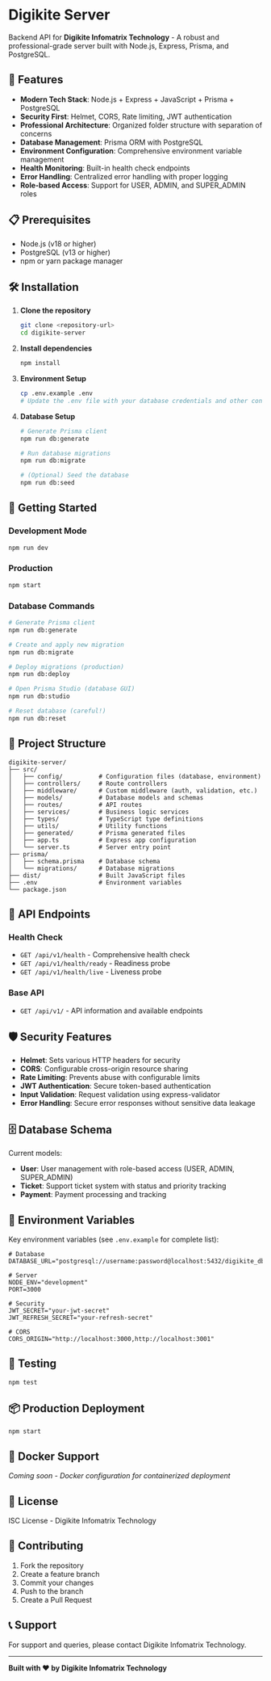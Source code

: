 # Digikite Server

Backend API for **Digikite Infomatrix Technology** - A robust and professional-grade server built with Node.js, Express, Prisma, and PostgreSQL.

## 🚀 Features

- **Modern Tech Stack**: Node.js + Express + JavaScript + Prisma + PostgreSQL
- **Security First**: Helmet, CORS, Rate limiting, JWT authentication
- **Professional Architecture**: Organized folder structure with separation of concerns
- **Database Management**: Prisma ORM with PostgreSQL
- **Environment Configuration**: Comprehensive environment variable management
- **Health Monitoring**: Built-in health check endpoints
- **Error Handling**: Centralized error handling with proper logging
- **Role-based Access**: Support for USER, ADMIN, and SUPER_ADMIN roles

## 📋 Prerequisites

- Node.js (v18 or higher)
- PostgreSQL (v13 or higher)
- npm or yarn package manager

## 🛠️ Installation

1. **Clone the repository**
   ```bash
   git clone <repository-url>
   cd digikite-server
   ```

2. **Install dependencies**
   ```bash
   npm install
   ```

3. **Environment Setup**
   ```bash
   cp .env.example .env
   # Update the .env file with your database credentials and other configurations
   ```

4. **Database Setup**
   ```bash
   # Generate Prisma client
   npm run db:generate

   # Run database migrations
   npm run db:migrate

   # (Optional) Seed the database
   npm run db:seed
   ```

## 🚀 Getting Started

### Development Mode
```bash
npm run dev
```

### Production
```bash
npm start
```

### Database Commands
```bash
# Generate Prisma client
npm run db:generate

# Create and apply new migration
npm run db:migrate

# Deploy migrations (production)
npm run db:deploy

# Open Prisma Studio (database GUI)
npm run db:studio

# Reset database (careful!)
npm run db:reset
```

## 📁 Project Structure

```
digikite-server/
├── src/
│   ├── config/          # Configuration files (database, environment)
│   ├── controllers/     # Route controllers
│   ├── middleware/      # Custom middleware (auth, validation, etc.)
│   ├── models/          # Database models and schemas
│   ├── routes/          # API routes
│   ├── services/        # Business logic services
│   ├── types/           # TypeScript type definitions
│   ├── utils/           # Utility functions
│   ├── generated/       # Prisma generated files
│   ├── app.ts           # Express app configuration
│   └── server.ts        # Server entry point
├── prisma/
│   ├── schema.prisma    # Database schema
│   └── migrations/      # Database migrations
├── dist/                # Built JavaScript files
├── .env                 # Environment variables
└── package.json
```

## 🔧 API Endpoints

### Health Check
- `GET /api/v1/health` - Comprehensive health check
- `GET /api/v1/health/ready` - Readiness probe
- `GET /api/v1/health/live` - Liveness probe

### Base API
- `GET /api/v1/` - API information and available endpoints

## 🛡️ Security Features

- **Helmet**: Sets various HTTP headers for security
- **CORS**: Configurable cross-origin resource sharing
- **Rate Limiting**: Prevents abuse with configurable limits
- **JWT Authentication**: Secure token-based authentication
- **Input Validation**: Request validation using express-validator
- **Error Handling**: Secure error responses without sensitive data leakage

## 🗄️ Database Schema

Current models:
- **User**: User management with role-based access (USER, ADMIN, SUPER_ADMIN)
- **Ticket**: Support ticket system with status and priority tracking
- **Payment**: Payment processing and tracking

## 📝 Environment Variables

Key environment variables (see `.env.example` for complete list):

```env
# Database
DATABASE_URL="postgresql://username:password@localhost:5432/digikite_db"

# Server
NODE_ENV="development"
PORT=3000

# Security
JWT_SECRET="your-jwt-secret"
JWT_REFRESH_SECRET="your-refresh-secret"

# CORS
CORS_ORIGIN="http://localhost:3000,http://localhost:3001"
```

## 🧪 Testing

```bash
npm test
```

## 📦 Production Deployment

```bash
npm start
```

## 🐳 Docker Support

*Coming soon - Docker configuration for containerized deployment*

## 📄 License

ISC License - Digikite Infomatrix Technology

## 🤝 Contributing

1. Fork the repository
2. Create a feature branch
3. Commit your changes
4. Push to the branch
5. Create a Pull Request

## 📞 Support

For support and queries, please contact Digikite Infomatrix Technology.

---

**Built with ❤️ by Digikite Infomatrix Technology**